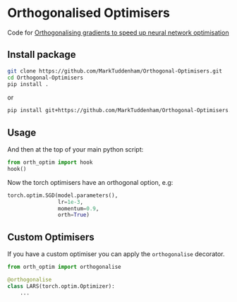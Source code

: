 # Orthogonalised Optimisers

Code for [Orthogonalising gradients to speed up neural network optimisation](https://arxiv.org/abs/2202.07052)

## Install  package
```bash
git clone https://github.com/MarkTuddenham/Orthogonal-Optimisers.git
cd Orthogonal-Optimisers
pip install .
```
or 

```bash
pip install git+https://github.com/MarkTuddenham/Orthogonal-Optimisers.git#egg=orth_optim
```

## Usage
And then at the top of your main python script:

```python
from orth_optim import hook
hook()
```
Now the torch optimisers have an orthogonal option, e.g:
```python
torch.optim.SGD(model.parameters(),
                lr=1e-3,
                momentum=0.9,
                orth=True)
```

## Custom Optimisers
If you have a custom optimiser you can apply the `orthogonalise` decorator.

```python
from orth_optim import orthogonalise

@orthogonalise
class LARS(torch.optim.Optimizer):
	...
```


